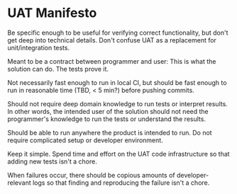 # UAT Manifesto

Be specific enough to be useful for verifying correct functionality, but don't get deep into technical details. Don't confuse UAT as a replacement for unit/integration tests. 

Meant to be a contract between programmer and user: This is what the solution can do. The tests prove it. 

Not necessarily fast enough to run in local CI, but should be fast enough to run in reasonable time (TBD, < 5 min?) before pushing commits. 

Should not require deep domain knowledge to run tests or interpret results. In other words, the intended user of the solution should not need the programmer's knowledge to run the tests or understand the results.

Should be able to run anywhere the product is intended to run. Do not require complicated setup or developer environment.

Keep it simple. Spend time and effort on the UAT code infrastructure so that adding new tests isn't a chore. 

When failures occur, there should be copious amounts of developer-relevant logs so that finding and reproducing the failure isn't a chore.